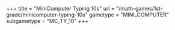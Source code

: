 +++
title = "MiniComputer Typing 10s"
url = "/math-games/1st-grade/minicomputer-typing-10s"
gametype = "MINI_COMPUTER"
subgametype = "MC_TY_10"
+++